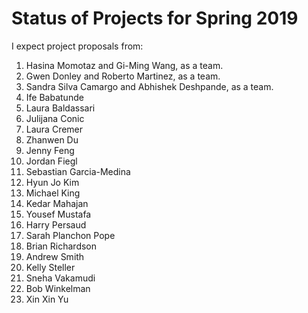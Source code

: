 # Status of Projects for Spring 2019

I expect project proposals from:

1. Hasina Momotaz and Gi-Ming Wang, as a team.
2. Gwen Donley and Roberto Martinez, as a team.
3. Sandra Silva Camargo and Abhishek Deshpande, as a team.
4. Ife Babatunde
5. Laura Baldassari
6. Julijana Conic
7. Laura	Cremer
8. Zhanwen	Du
9. Jenny	Feng
10. Jordan	Fiegl
11. Sebastian	Garcia-Medina
12. Hyun Jo	Kim
13. Michael	King
14. Kedar	Mahajan
15. Yousef	Mustafa
16. Harry	Persaud
17. Sarah	Planchon Pope
18. Brian	Richardson
19. Andrew	Smith
20. Kelly	Steller
21. Sneha	Vakamudi
22. Bob	Winkelman
23. Xin Xin Yu
